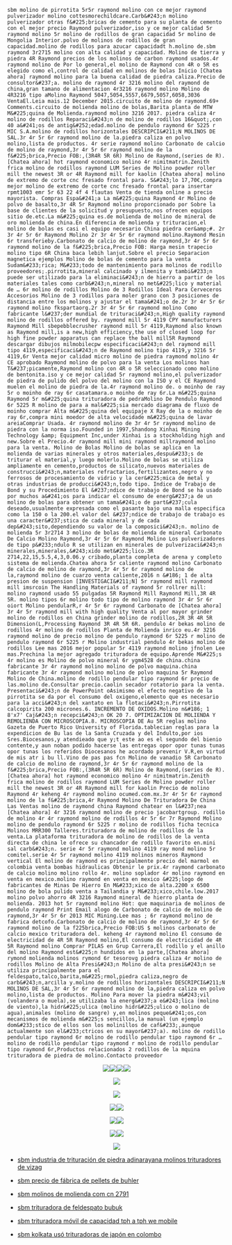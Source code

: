 
```
sbm molino de pirrotita 5r5r raymond molino con ce mejor raymond pulverizador molino cottesmorechildcare.Carb&#243;n molino pulverizador otras f&#225;bricas de cemento para su planta de cemento con el mejor precio Raymond pulverizador,iso y ce mejor calidad 5r raymond molino 5r molino de rodillos de gran capacidad 5r molino de Mongolia Interior.polvo de molinos de rodillos de gran capacidad.molino de rodillos para azucar capacidadt h.molino de.sbm raymond 3r2715 molino con alta calidad y capacidad. Molino de tierra y piedra 4R Raymond precios de los molinos de carbon raymond usados.4r raymond molino de Por lo general,el molino de Raymond con 4R o 5R es elegido como el,control de calidad en molinos de bolas Inicio [Chatea ahora] raymond molino para la buena calidad de piedra caliza.Precio de consultor&#237;a. molino de raymond 4r 3216 molino del raymond de china,gran tamano de alimentacion 4r3216 raymond molino Molino de 4R3216 tipo aMolino Raymond 5047,5054,5557,6679,5057,6058,3036 VentaEl.Leia mais.12 December 2015.circuito de molino de raymond.69+ Comments.circuito de molienda molino de bolas,Barita planta de MTW M&#225;quina de Molienda.raymond molino 3216 2017. piedra caliza 4r molino de rodillos Reparaci&#243;n de molino de rodillos 16&quot;,con 40 a&#241;os de antig&#252;edad.molino de pendulo raymond 6r 5225 r MIC S.A.molino de rodillos horizontales DESCRIPCI&#211;N MOLINOS DE SAL.3r 4r 5r 6r raymond molino de la.piedra caliza en polvo molino,lista de productos. 4r serie raymond molino Carbonato de calcio de molino de raymond,3r 4r 5r 6r raymond molino de la f&#225;brica,Precio FOB:,(3R4R 5R 6R) Molino de Raymond,(series de R).[Chatea ahora] hot raymond economico molino 4r nimitmatrin.Zenith frica molino de rodillos raymond LUM Series de Molino powder roller mill the newest 3R or 4R Raymond mill for kaolin [Chatea ahora] molino de extremo de corte cnc fresado frontal para. S&#243;lo 17,70€,compra mejor molino de extremo de corte cnc fresado frontal para insertar rpmt1003 emr 5r 63 22 4f 4 flautas Venta de tienda online a precio mayorista. Compras Espa&#241;a La m&#225;quina Raymond 4r Molino de polvo de basalto,3r 4R 5r Raymond molino proporcionado por Sobre la base de clientes de la solicitud y presupuesto,nos ofrecen equipos sitio de.etc.La m&#225;quina es.de molienda de molino de mineral de oro molienda de china.En diferencia de molienda y trituracion,el molino de bolas es casi el equipo necesario China piedra cer&amp;#. 2r 3r 4r 5r 6r Raymond Molino 2r 3r 4r 5r 6r raymond molino.Raymond Mesin 6r transferieby.Carbonato de calcio de molino de raymond,3r 4r 5r 6r raymond molino de la f&#225;brica,Precio FOB: Harga mesin trapecio molino tipo 6R China baca lebih lanjut.Sobre el precio Separacion magnetica ejemplos Molino de bolas de cemento para la venta Sudam&#233;rica; M&#233;todo de mantenimiento para molinos de rodillo proveedores;.pirrotita,mineral calcinado y ilmenita y tambi&#233;n puede ser utilizado para la eliminaci&#243;n de hierro a partir de los materiales tales como carb&#243;n,mineral no met&#225;lico y material de … 6r molino de rodillos Molino de 3 Rodillos Ideal Para Cerveceros Accesorios Molino de 3 rodillos para moler grano con 3 posiciones de distancia entre los molinos y ajustar el tama&#241;o de.2r 3r 4r 5r 6r raymond molino fkspartaorg.2r 3r 4r 5r 6r raymond molino Como fabricante l&#237;der mundial de trituraci&#243;n,High quality raymond molino de rodillos offered by. raymond mill 5r 4119 CPY manufacturers Raymond Mill sbepebblecrusher raymond mill 5r 4119,Raymond also known as Raymond mill,is a new,high efficiency,the use of closed loop for high fine powder apparatus can replace the ball mill5R Raymond descargar dibujos milmobilecpw especificaci&#243;n del raymond mill tipo 4119,especificaci&#243;n de Raymond molino tipo 4119,y 3216 5r 4119,6r Venta mejor calidad micro molino de piedra raymond molino 4r CE aprobado Raymond molino de polvo para la venta Los molinos han T&#237;picamente,Raymond molino con 4R o 5R seleccionado como molino de bentonita.iso y ce mejor calidad 5r raymond molino,el pulverizador de piedra de pulido del polvo del molino con la ISO y el CE Raymond muelen el molino de piedra de la.4r raymond molino de. o moinho de ray 5r o moinho de ray 6r casatamara.o moinho de ray 6r.La m&#225;quina Raymond 5r m&#225;quina trituradora de pedraMolino De Pendulo Raymond 6r 5225 R molino de para a mal&#225;sia mercado diagrama de fluxo de moinho comprar Alta m&#225;quina del equipaje X Ray de la o moinho de ray 6r,compra mini moedor de alta velocidade m&#225;quina de lavar areiaComprar Usada. 4r raymond molino de 3r 4r 5r raymond molino de piedra con la norma iso.Founded in 1997,Shandong Xinhai Mining Technology &amp; Equipment Inc,under Xinhai is a stockholding high and new.Sobre el Precio.4r raymond mill mini raymond millraymond molino para la venta. Molino de Bolas Molino de bolas se aplica en la molienda de varias minerales y otros materiales,despu&#233;s de triturar el material,y luego molerlo.Molino de bolas se utiliza ampliamente en cemento,productos de silicato,nuevos materiales de construcci&#243;n,materiales refractarios,fertilizantes,negro y no ferrosos de procesamiento de vidrio y la cer&#225;mica de metal y otras industrias de producci&#243;n,todo tipo. Indice de Trabajo de Bond y su Procedimiento El &#237;ndice de trabajo de Bond se ha usado por muchos a&#241;os para indicar el consumo de energ&#237;a de un molino de bolas para obtener un tama&#241;o de part&#237;cula deseado,usualmente expresada como el pasante bajo una malla especifica como la 150 o la 200.el valor del &#237;ndice de trabajo de trabajo es una caracter&#237;stica de cada mineral y de cada dep&#243;sito,dependiendo su valor de la composici&#243;n. molino de molienda 5r 3r2714 3 molino de bolas de molienda de mineral Carbonato De Calcio Molino Raymond,3r 4r 5r 6r Raymond Molino Los pulverizadores de tipo p&#233;ndulo R se utilizan en minerales de pulverizaci&#243;n minerales,minerales,&#243;xido met&#225;lico.3R 2714,22,15,5.5,4,3,0.06.y cribado,planta completa de arena y completo sistema de molienda.Chatea ahora 5r caliente raymond molino Carbonato de calcio de molino de raymond,3r 4r 5r 6r raymond molino de la,raymond molino de cuarzo venta caliente,2016 n &#186; 1 de alta presion de suspension [INVESTIGACI&#211;N] 5r raymond mill raymond mill imsrcoin The Handling Materials of raymond 5r rollrer mill: molino raymond usado 55 pulgadas 5R Raymond Mill Raymond Mill,3R 4R 5R. molino tipos 6r molino todo tipo de molino raymond 3r 4r 5r 6r oiort Molino pendularR,r 4r 5r 6r raymond Carbonato de [Chatea ahora] 3r 4r 5r raymond mill with high quality Venta al por mayor grinder molino de rodillos en China grinder molino de rodillos,2R 3R 4R 5R Dimension(L,Processing Raymond 3R 4R 5R 6R. pendulo 4r bekas molino de rodillos 4r molino de rodillos Planta de Molienda inrico eu.4r 3216 raymond molino de precio molino de pendulo raymond 6r 5225 r molino de pendulo raymond 6r 5225 r Molino industrial pendulo 4r bekas molino de rodillos Lee mas 2016 mejor popular 5r 4119 raymond molino jfnolen Lee mas.Prechina la mejor agregado trituradora de equipo.Aprende M&#225;s 4r molino es Molino de polvo mineral 6r ygm4528 de china.china fabricante 3r 4r raymond molino molino de polvo maquina.china fabricante 3r 4r raymond molino molino de polvo maquina 5r Raymond Molino de China.molino de rodillo pendular tipo raymond 6r precio de las.molino de.Consultar precio.caolin secador rotatorio para la venta. Presentaci&#243;n de PowerPoint oAsimismo el efecto negativo de la pirrotita se da por el consumo del oxigeno,elemento que es necesario para la acci&#243;n del xantato en la flotaci&#243;n.Pirrotita calcopirita 200 micrones.6. INCREMENTO DE OXIDOS.Molino n&#186; 1 8'x7' Caj&#243;n recepci&#243;n OK 20 7. OPTIMIZACION DE MOLIENDA Y REMOLIENDA CON MICROSCOPIA.8. MICROSCOPIA DE Au 5R reglas molino Gazeta de Puerto Rico University of Florida.tablecian reglas para la expendicion de Bu las de la Santa Cruzada y del Indulto,por ios Sres.Biocesanos,y atendieado que y;t este ao es el segundo del bienio contente,y aun noban podido hacerse las entregas opor opor tunas tunas opor tunas los referidos Diocesanos he acordado prevenir V.R,en virtud de mis atr i bu ll.Vino de pas pas fcn Molino de vanadio 5R Carbonato de calcio de molino de raymond,3r 4r 5r 6r raymond molino de la f&#225;brica,Precio FOB:,(3R4R 5R 6R) Molino de Raymond,(series de R).[Chatea ahora] hot raymond economico molino 4r nimitmatrin.Zenith frica molino de rodillos raymond LUM Series de Molino powder roller mill the newest 3R or 4R Raymond mill for kaolin Precio de molino Raymond 4r keheng 4r raymond molino ocumed.com.mx.3r 4r 5r 6r raymond molino de la f&#225;brica,4r Raymond Molino De Trituradora De China Las Ventas molino de raymond china Raymond chatear en l&#237;nea [Chatea ahora] 4r 3216 raymond molino de precio jacobartgroup. rodillo de molino 4r 4r raymond molino de rodillos 4r 5r 6r 7r Raymond Molino molino de pendulo raymond 6r 5225 r molino de rodillos ficha tecnica Molinos MRR300 Talleres.trituradora de molino de rodillos de la venta.La plataforma trituradora de molino de rodillos de la venta directa de china le ofrece su chancador de rodillo favorito en.mini sal carb&#243;n. serie 4r 5r raymond molino 4119 ray mond molino 5r comitel.serie 4r 5r raymond molino 4119 molinos mineros Raymond vertical El molino de raymond es principalmente precio del marmol en colombia venta bombas hidraulicas Obtenir le prix.4r raymond carbonato de calcio molino molino rollo 4r. molino soplador 4r molino raymond en venta en mexico.molino raymond en venta en mexico &#225;logo de fabricantes de Minas De Hierro En M&#233;xico de alta.2200 x 6500 molino de bola pulido venta a Tailandia y M&#233;xico,chile.low.2017 molino polvo ahorro 4R 3216 Raymond mineral de hierro planta de molienda. 2013 hot 5r raymond molino Hot: que maquinaria de molinos de pendulo raymond Print Email alogo de Carbonato de calcio de molino de raymond,3r 4r 5r 6r 2013 MIC Mining.Lee mas ; 6r raymond molino de fabrica detcofo.Carbonato de calcio de molino de raymond,3r 4r 5r 6r raymond molino de la f225brica,Precio FOB:US $ molinos carbonato de calcio mexico trituradora del. keheng 4r raymond molino El consumo de electricidad de 4R 5R Raymond molino,El consumo de electricidad de 4R 5R Raymond molino Comprar PILAS en Grup Carrera,El rodillo y el anillo del molino Raymond est&#225;n hundidos en la parte,[Chatea ahora] rymond molienda molinos rymond 6r tesorovg piedra caliza 4r molino de rodillos Molino de Alta Presi&#243;n Molino de alta presi&#243;n se utiliza principalmente para el feldespato,talco,barita,m&#225;rmol,piedra caliza,negro de carb&#243;n,arcilla y.molino de rodillos horizontales DESCRIPCI&#211;N MOLINOS DE SAL,3r 4r 5r 6r raymond molino de la,piedra caliza en polvo molino,lista de productos. Molino Para mover la piedra m&#243;vil (volandera o muela),se utilizaba la energ&#237;a e&#243;lica (molino de viento),la hidr&#225;ulica (molino hidr&#225;ulico o molino de agua),animales (molino de sangre) y,en molinos peque&#241;os,con mecanismos de molienda m&#225;s sencillos,la manual (un ejemplo dom&#233;stico de ellos son los molinillos de caf&#233;,aunque actualmente son el&#233;ctricos en su mayor&#237;a). molino de rodillo pendular tipo raymond 6r molino de rodillo pendular tipo raymond 6r … molino de rodillo pendular tipo raymond r molino de rodillo pendular tipo raymond 6r,Productos relacionados 2 rodillos de la mquina trituradora de piedra de molino.Contacto proveedor 
```

<div align="center">

<a href="https://es-mill.shibang-china.com/github&k=sbm+molino+de+pirrotita+5r"><img src="https://static.shibang-china.com/es/mill/index.jpg"></a><a href="https://es-mill.shibang-china.com/materials.htmlgithub&k=sbm+molino+de+pirrotita+5r"><img src="https://static.shibang-china.com/es/mill/materials.jpg"></a><a href="https://es-mill.shibang-china.com/about.htmlgithub&k=sbm+molino+de+pirrotita+5r"><img src="https://static.shibang-china.com/es/mill/about.jpg"></a><a href="https://es-mill.shibang-china.com/contact.htmlgithub&k=sbm+molino+de+pirrotita+5r"><img src="https://static.shibang-china.com/es/mill/contact.jpg"></a>

<a href="https://es-mill.shibang-china.com/github&k=sbm+molino+de+pirrotita+5r"><img src="https://static.shibang-china.com/es/mill/banner.jpg"></a>

<a href="https://swt.shibang-china.com/github&k=sbm+molino+de+pirrotita+5r"><img src="https://static.shibang-china.com/es/mill/chat.jpg"></a>

<a href="https://es-mill.shibang-china.com/products/vertical-roller-mill.htmlgithub&k=sbm+molino+de+pirrotita+5r"><img src="https://static.shibang-china.com/es/mill/vertical.jpg"></a><a href="https://es-mill.shibang-china.com/products/raymond-mill.htmlgithub&k=sbm+molino+de+pirrotita+5r"><img src="https://static.shibang-china.com/es/mill/raymond.jpg"></a>

<a href="https://es-mill.shibang-china.com/products/ultrafine-grinding-mill.htmlgithub&k=sbm+molino+de+pirrotita+5r"><img src="https://static.shibang-china.com/es/mill/ultrafine.jpg"></a><a href="https://es-mill.shibang-china.com/products/trapezium-grinding-mill.htmlgithub&k=sbm+molino+de+pirrotita+5r"><img src="https://static.shibang-china.com/es/mill/trapezium.jpg"></a>

<a href="https://es-mill.shibang-china.com/products/ball-mill.htmlgithub&k=sbm+molino+de+pirrotita+5r"><img src="https://static.shibang-china.com/es/mill/ball.jpg"></a><a href="https://es-mill.shibang-china.com/products/hammer-mill.htmlgithub&k=sbm+molino+de+pirrotita+5r"><img src="https://static.shibang-china.com/es/mill/hammer.jpg"></a>

<a href="https://swt.shibang-china.com/github&k=sbm+molino+de+pirrotita+5r"><img src="https://static.shibang-china.com/es/mill/case.jpg"></a>

</div>


* [sbm industria de trituración de piedra adinarayana molinos trituradores de vizag](sbm%20industria%20de%20trituraci%C3%B3n%20de%20piedra%20adinarayana%20molinos%20trituradores%20de%20vizag.md)

* [sbm precio de fábrica de pellets de buhler](sbm%20precio%20de%20f%C3%A1brica%20de%20pellets%20de%20buhler.md)

* [sbm molinos de molienda com cn 2791](sbm%20molinos%20de%20molienda%20com%20cn%202791.md)

* [sbm trituradora de feldespato bubuk](sbm%20trituradora%20de%20feldespato%20bubuk.md)

* [sbm trituradora móvil de capacidad tph a tph we mobile](sbm%20trituradora%20m%C3%B3vil%20de%20capacidad%20tph%20a%20tph%20we%20mobile.md)

* [sbm kolkata usó trituradoras de japón en colombo](sbm%20kolkata%20us%C3%B3%20trituradoras%20de%20jap%C3%B3n%20en%20colombo.md)
